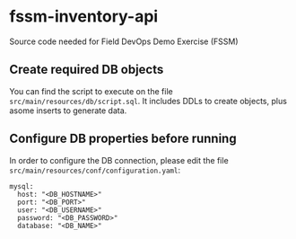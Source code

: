 # fssm-inventory-api
Source code needed for Field DevOps Demo Exercise (FSSM)

## Create required DB objects
You can find the script to execute on the file `src/main/resources/db/script.sql`. It includes DDLs to create objects, plus asome inserts to generate data.

## Configure DB properties before running
In order to configure the DB connection, please edit the file `src/main/resources/conf/configuration.yaml`:
```
mysql:
  host: "<DB_HOSTNAME>"
  port: "<DB_PORT>"
  user: "<DB_USERNAME>"
  password: "<DB_PASSWORD>"
  database: "<DB_NAME>"
```
